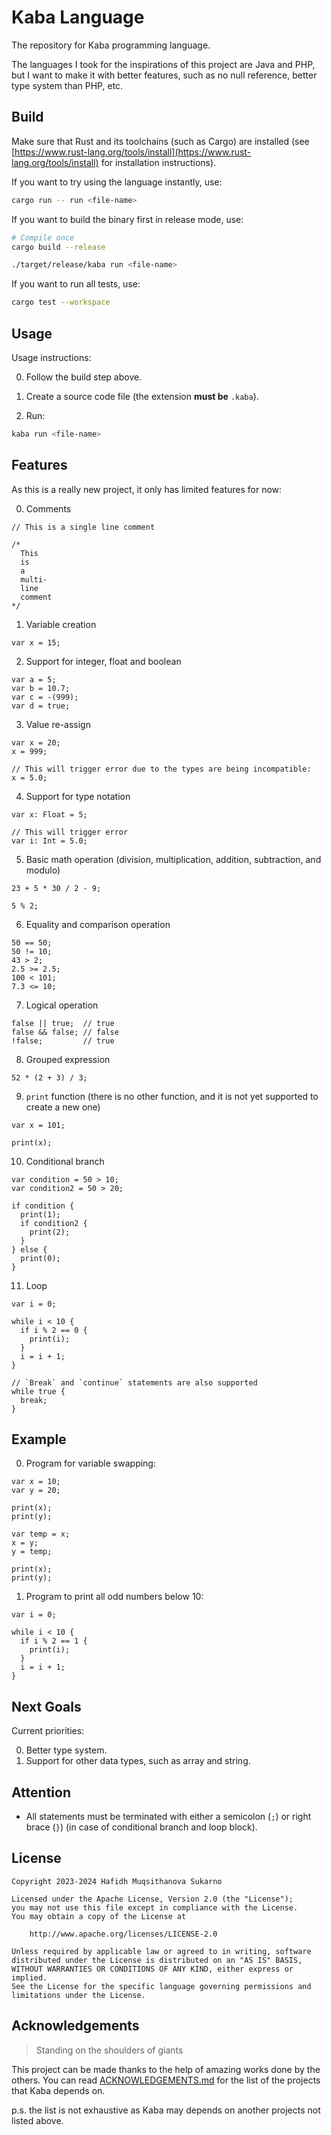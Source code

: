 # Kaba Language

The repository for Kaba programming language.

The languages I took for the inspirations of this project are Java and PHP, but I want to make it with better features, such as no null reference, better type system than PHP, etc.

## Build

Make sure that Rust and its toolchains (such as Cargo) are installed (see [https://www.rust-lang.org/tools/install](https://www.rust-lang.org/tools/install) for installation instructions).

If you want to try using the language instantly, use:
```bash
cargo run -- run <file-name>
```

If you want to build the binary first in release mode, use:
```bash
# Compile once
cargo build --release

./target/release/kaba run <file-name>
```

If you want to run all tests, use:
```bash
cargo test --workspace
```

## Usage

Usage instructions:

0. Follow the build step above.

1. Create a source code file (the extension **must be** `.kaba`).

2. Run:
  ```bash
  kaba run <file-name>
  ```

## Features

As this is a really new project, it only has limited features for now:

0. Comments
  ```text
  // This is a single line comment

  /*
    This
    is
    a
    multi-
    line
    comment
  */
  ```

1. Variable creation
  ```text
  var x = 15;
  ```

2. Support for integer, float and boolean
  ```text
  var a = 5;
  var b = 10.7;
  var c = -(999);
  var d = true;
  ```

3. Value re-assign
  ```text
  var x = 20;
  x = 999;

  // This will trigger error due to the types are being incompatible:
  x = 5.0;
  ```

4. Support for type notation
  ```text
  var x: Float = 5;

  // This will trigger error
  var i: Int = 5.0;
  ```

5. Basic math operation (division, multiplication, addition, subtraction, and modulo)
  ```text
  23 + 5 * 30 / 2 - 9;

  5 % 2;
  ```

6. Equality and comparison operation
  ```text
  50 == 50;
  50 != 10;
  43 > 2;
  2.5 >= 2.5;
  100 < 101;
  7.3 <= 10;
  ```

7. Logical operation
  ```text
  false || true;  // true
  false && false; // false
  !false;         // true
  ```

8. Grouped expression
  ```text
  52 * (2 + 3) / 3;
  ```

9. `print` function (there is no other function, and it is not yet supported to create a new one)
  ```text
  var x = 101;

  print(x);
  ```

10. Conditional branch
  ```text
  var condition = 50 > 10;
  var condition2 = 50 > 20;

  if condition {
    print(1);
    if condition2 {
      print(2);
    }
  } else {
    print(0);
  }
  ```

11. Loop
  ```
  var i = 0;

  while i < 10 {
    if i % 2 == 0 {
      print(i);
    }
    i = i + 1;
  }

  // `Break` and `continue` statements are also supported
  while true {
    break;
  }
  ```

## Example

0. Program for variable swapping:
  ```text
  var x = 10;
  var y = 20;

  print(x);
  print(y);

  var temp = x;
  x = y;
  y = temp;

  print(x);
  print(y);
  ```

1. Program to print all odd numbers below 10:
  ```text
  var i = 0;

  while i < 10 {
    if i % 2 == 1 {
      print(i);
    }
    i = i + 1;
  }
  ```

## Next Goals

Current priorities:

0. Better type system.
1. Support for other data types, such as array and string.

## Attention

* All statements must be terminated with either a semicolon (`;`) or right brace (`}`) (in case of conditional branch and loop block).

## License

```text
Copyright 2023-2024 Hafidh Muqsithanova Sukarno

Licensed under the Apache License, Version 2.0 (the "License");
you may not use this file except in compliance with the License.
You may obtain a copy of the License at

    http://www.apache.org/licenses/LICENSE-2.0

Unless required by applicable law or agreed to in writing, software
distributed under the License is distributed on an "AS IS" BASIS,
WITHOUT WARRANTIES OR CONDITIONS OF ANY KIND, either express or implied.
See the License for the specific language governing permissions and
limitations under the License.
```

## Acknowledgements

> Standing on the shoulders of giants

This project can be made thanks to the help of amazing works done by the others. You can read [ACKNOWLEDGEMENTS.md](ACKNOWLEDGEMENTS.md) for the list of the projects that Kaba depends on.

p.s. the list is not exhaustive as Kaba may depends on another projects not listed above.
